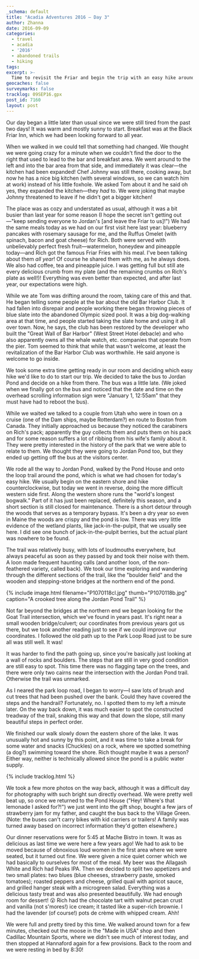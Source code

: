 ```yaml
---
_schema: default
title: "Acadia Adventures 2016 – Day 3"
author: Zhanna
date: 2016-09-09
categories:
  - travel
  - acadia
  - '2016'
  - abandoned trails
  - hiking
tags:
excerpt: >-
  Time to revisit the Friar and begin the trip with an easy hike around Jordan Pond.
geocaches: false
surveymarks: false
tracklog: 09SEP16.gpx
post_id: 7160
layout: post
---
```


Our day began a little later than usual since we were still tired from the past two days! It was warm and mostly sunny to start. Breakfast was at the Black Friar Inn, which we had been looking forward to all year. 

When we walked in we could tell that something had changed. We thought we were going crazy for a minute when we couldn't find the door to the right that used to lead to the bar and breakfast area. We went around to the left and into the bar area from that side, and immediately it was clear—the kitchen had been expanded! Chef Johnny was still there, cooking away, but now he has a nice big kitchen (with several windows, so we can watch him at work) instead of his little foxhole. We asked Tom about it and he said oh yes, they expanded the kitchen—they _had_ to. We were joking that maybe Johnny threatened to leave if he didn't get a bigger kitchen!

The place was as cozy and understated as usual, although it was a bit busier than last year for some reason (I hope the secret isn't getting out—"keep sending everyone to Jordan's [and leave the Friar to us]!") We had the same meals today as we had on our first visit here last year: blueberry pancakes with rosemary sausage for me, and the Ruffus Omelet (with spinach, bacon and goat cheese) for Rich. Both were served with unbelievably perfect fresh fruit—watermelon, honeydew and pineapple today—and Rich got the famous Friar Fries with his meal. I've been talking about them _all year_! Of course he shared them with me, as he always does. We also had coffee, tea and pineapple juice. I was getting full but still ate every delicious crumb from my plate (and the remaining crumbs on Rich's plate as well!)! Everything was even better than expected, and after last year, our expectations were high.

While we ate Tom was drifting around the room, taking care of this and that. He began telling some people at the bar about the old Bar Harbor Club. It had fallen into disrepair and people working there began throwing pieces of blue slate into the abandoned Olympic sized pool. It was a big dog-walking area at that time, and people started taking the slate home and using it all over town. Now, he says, the club has been restored by the developer who built the "Great Wall of Bar Harbor" (West Street Hotel debacle) and who also apparently owns all the whale watch, etc. companies that operate from the pier. Tom seemed to think that while that wasn't welcome, at least the revitalization of the Bar Harbor Club was worthwhile. He said anyone is welcome to go inside.

We took some extra time getting ready in our room and deciding which easy hike we'd like to do to start our trip. We decided to take the bus to Jordan Pond and decide on a hike from there. The bus was a little late. (We joked when we finally got on the bus and noticed that the date and time on the overhead scrolling information sign were "January 1, 12:55am" that they must have had to reboot the bus). 

While we waited we talked to a couple from Utah who were in town on a cruise (one of the Dam ships, maybe Rotterdam?) en route to Boston from Canada. They initially approached us because they noticed the carabiners on Rich's pack; apparently the guy collects them and puts them on his pack and for some reason suffers a lot of ribbing from his wife's family about it. They were pretty interested in the history of the park that we were able to relate to them. We thought they were going to Jordan Pond too, but they ended up getting off the bus at the visitors center.

We rode all the way to Jordan Pond, walked by the Pond House and onto the loop trail around the pond, which is what we had chosen for today's easy hike. We usually begin on the eastern shore and hike counterclockwise, but today we went in reverse, doing the more difficult western side first. Along the western shore runs the "world's longest bogwalk." Part of it has just been replaced, definitely this season, and a short section is still closed for maintenance. There is a short detour through the woods that serves as a temporary bypass. It's been a dry year so even in Maine the woods are crispy and the pond is low. There was very little evidence of the wetland plants, like jack-in-the-pulpit, that we usually see here. I did see one bunch of jack-in-the-pulpit berries, but the actual plant was nowhere to be found. 

The trail was relatively busy, with lots of loudmouths everywhere, but always peaceful as soon as they passed by and took their noise with them. A loon made frequent haunting calls (and another loon, of the non-feathered variety, called back). We took our time exploring and wandering through the different sections of the trail, like the "boulder field" and the wooden and stepping-stone bridges at the northern end of the pond.

{% include image.html filename="P1070118cl.jpg" thumb="P1070118b.jpg" caption="A crooked tree along the Jordan Pond Trail" %}

Not far beyond the bridges at the northern end we began looking for the Goat Trail intersection, which we've found in years past. It's right near a small wooden bridge/culvert; our coordinates from previous years got us there, but we took another reading just to see if we could improve our coordinates. I followed the old path up to the Park Loop Road just to be sure all was still well. It was! 

It was harder to find the path going up, since you're basically just looking at a wall of rocks and boulders. The steps that are still in very good condition are still easy to spot. This time there was no flagging tape on the trees, and there were only two cairns near the intersection with the Jordan Pond trail. Otherwise the trail was unmarked. 

As I neared the park loop road, I began to worry—I saw lots of brush and cut trees that had been pushed over the bank. Could they have covered the steps and the handrail? Fortunately, no. I spotted them to my left a minute later. On the way back down, it was much easier to spot the constructed treadway of the trail, snaking this way and that down the slope, still many beautiful steps in perfect order.

We finished our walk slowly down the eastern shore of the lake. It was unusually hot and sunny by this point, and it was time to take a break for some water and snacks (Chuckles) on a rock, where we spotted something (a dog?) swimming toward the shore. Rich thought maybe it was a person? Either way, neither is technically allowed since the pond is a public water supply.

{% include tracklog.html %}

We took a few more photos on the way back, although it was a difficult day for photography with such bright sun directly overhead. We were pretty well beat up, so once we returned to the Pond House ("Hey! Where's that lemonade I asked for?!") we just went into the gift shop, bought a few jars of strawberry jam for my father, and caught the bus back to the Village Green. (Note: the buses can't carry bikes with kid carriers or trailers! A family was turned away based on incorrect information they'd gotten elsewhere.)

Our dinner reservations were for 5:45 at Mache Bistro in town. It was as delicious as last time we were here a few years ago! We had to ask to be moved because of obnoxious loud women in the first area where we were seated, but it turned out fine. We were given a nice quiet corner which we had basically to ourselves for most of the meal. My beer was the Allagash White and Rich had Peaks IPA. Then we decided to split two appetizers and two small plates: two blues (blue cheeses, strawberry paste, smoked tomatoes); roasted peppers and cheese, grilled quail with apricot sauce, and grilled hanger steak with a microgreen salad. Everything was a delicious tasty treat and was also presented beautifully. We had enough room for dessert! :open_mouth: Rich had the chocolate tart with walnut pecan crust and vanilla (not s'mores!) ice cream; it tasted like a super-rich brownie. I had the lavender (of course!) pots de crème with whipped cream. Ahh!

We were full and pretty tired by this time. We walked around town for a few minutes, checked out the moose in the "Made in USA" shop and then Cadillac Mountain Sports, where we didn't see much of interest today, and then stopped at Hannaford again for a few provisions. Back to the room and we were resting in bed by 8:30!


